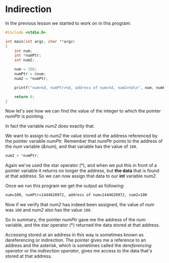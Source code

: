 # Indirection

In the previous lesson we started to work on in this program:

```c
#include <stdio.h>

int main(int argc, char **argv)
{
    int num;
    int *numPtr;
    int num2;

    num = 100;
    numPtr = &num;
    num2 = *numPtr;

    printf("num=%d, numPtr=%d, address of num=%d, num2=%d\n", num, numPtr, &num, num2);

    return 0;
}
```

Now let's see how we can find the value of the integer to which the pointer *numPtr* is pointing.

In fact the variable *num2* does exactly that.

We want to assign to *num2* the value stored at the address referenced by the pointer variable *numPtr*. Remember that *numPtr* points to the address of the *num* variable (*&num*), and that variable has the value of `100`.

```c
num2 = *numPtr;
```

Again we've used the star operator (\*), and when we put this in front of a pointer variable it returns no longer the address, but __the data__ that is found at that address. So we can now assign that data to our __int__ variable *num2*.

Once we run this program we get the output as following:

```txt
num=100, numPtr=1444620972, address of num=1444620972, num2=100
```

Now if we verify that *num2* has indeed been assigned, the value of *num* was `100` and *num2* also has the value `100`.

So in summary, the pointer *numPtr* gave me the address of the *num* variable, and the star operator (\*) returned the data stored at that address.

Accessing stored at an address in this way is sometimes known as dereferencing or indirection. The pointer gives me a reference to an address and the asterisk, which is sometimes called the *dereferencing operator* or the *indirection operator*, gives me access to the data that's stored at that address.
